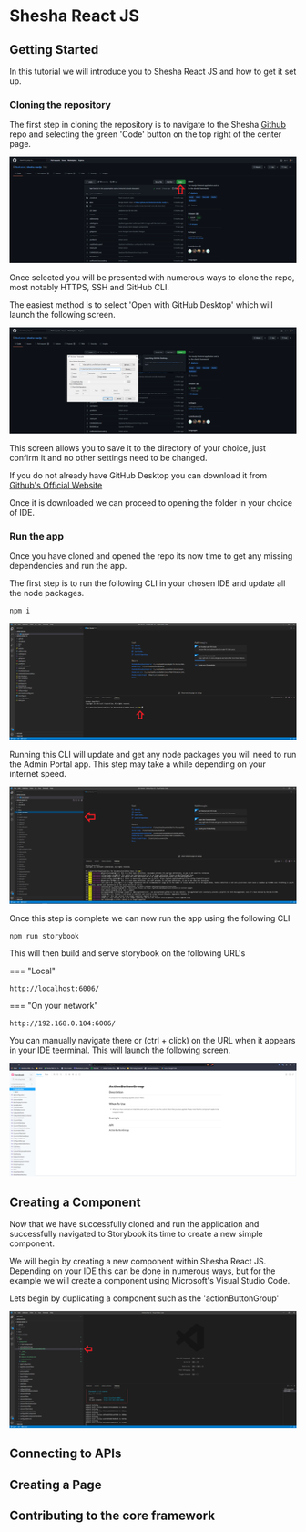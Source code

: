 # Shesha React JS

## Getting Started

In this tutorial we will introduce you to Shesha React JS and how to get it set up. 

### Cloning the repository

The first step in cloning the repository is to navigate to the Shesha [Github](https://github.com/Boxfusion/shesha-reactjs) repo and selecting the green 'Code' button on the top right of the center page.

![shesha-reactjs-clone screenshot](https://github.com/Boxfusion/shesha-docs/blob/main/docs/assets/shesha-reactjs-clone.PNG?raw=true) 

Once selected you will be presented with numerous ways to clone the repo, most notably HTTPS, SSH and GitHub CLI. 

The easiest method is to select 'Open with GitHub Desktop' which will launch the following screen.

![shesha-reactjs-github screenshot](https://github.com/Boxfusion/shesha-docs/blob/main/docs/assets/shesha-reactjs-github.PNG?raw=true)

This screen allows you to save it to the directory of your choice, just confirm it and no other settings need to be changed.

If you do not already have GitHub Desktop you can download it from [Github's Official Website](https://desktop.github.com/)

Once it is downloaded we can proceed to opening the folder in your choice of IDE.

### Run the app

Once you have cloned and opened the repo its now time to get any missing dependencies and run the app. 

The first step is to run the following CLI in your chosen IDE and update all the node packages. 

``` shell
npm i
```

![shesha-reactjs-npm screenshot](https://github.com/Boxfusion/shesha-docs/blob/main/docs/assets/shesha-reactjs-npm.PNG?raw=true)

Running this CLI will update and get any node packages you will need to run the Admin Portal app. This step may take a while depending on your internet speed.

![shesha-reactjs-node screenshot](https://github.com/Boxfusion/shesha-docs/blob/main/docs/assets/shesha-reactjs-node.PNG?raw=true)

Once this step is complete we can now run the app using the following CLI

``` shell
npm run storybook
```

This will then build and serve storybook on the following URL's

=== "Local"
``` shell
http://localhost:6006/
```
=== "On your network"
``` shell
http://192.168.0.104:6006/
```

You can manually navigate there or (ctrl + click) on the URL when it appears in your IDE teerminal. This will launch the following screen.

![shesha-reactjs-storybook screenshot](https://github.com/Boxfusion/shesha-docs/blob/main/docs/assets/shesha-reactjs-storybook.PNG?raw=true)


## Creating a Component

Now that we have successfully cloned and run the application and successfully navigated to Storybook its time to create a new simple component.

We will begin by creating a new component within Shesha React JS. Depending on your IDE this can be done in numerous ways, but for the example we will create a component using Microsoft's Visual Studio Code. 

Lets begin by duplicating a component such as the 'actionButtonGroup'

![shesha-reactjs-duplicatingComponent screenshot](https://github.com/Boxfusion/shesha-docs/blob/main/docs/assets/shesha-reactjs-duplicatingComponent.PNG?raw=true)



## Connecting to APIs

## Creating a Page

## Contributing to the core framework
